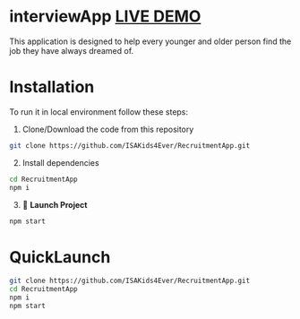 # interviewApp [LIVE DEMO](https://intervyou.netlify.com)

This application is designed to help every younger and older person find the job they have always dreamed of.

# **Installation**

To run it in local environment follow these steps:
    
1. Clone/Download the code from this repository

```bash
git clone https://github.com/ISAKids4Ever/RecruitmentApp.git
```

2. Install dependencies 
    
```bash
cd RecruitmentApp
npm i
```

3. 🚀 **Launch Project**
    
```bash
npm start
```

# **QuickLaunch**
```bash
git clone https://github.com/ISAKids4Ever/RecruitmentApp.git
cd RecruitmentApp
npm i
npm start
```